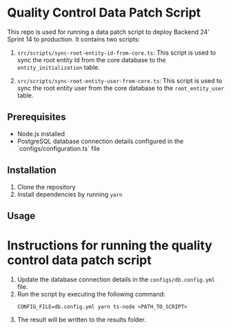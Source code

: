 # Quality Control Data Patch Script

This repo is used for running a data patch script to deploy Backend 24' Sprint 14 to production. It contains two scripts:

1. `src/scripts/sync-root-entity-id-from-core.ts`: This script is used to sync the root entity Id from the core database to the `entity_initialization` table.

2. `src/scripts/sync-root-entity-user-from-core.ts`: This script is used to sync the root entity user from the core database to the `root_entity_user` table.

## Prerequisites

- Node.js installed
- PostgreSQL database connection details configured in the \`configs/configuration.ts\` file

## Installation

1. Clone the repository
2. Install dependencies by running `yarn`

## Usage

# Instructions for running the quality control data patch script

1. Update the database connection details in the `configs/db.config.yml` file.
2. Run the script by executing the following command:
    ```
    CONFIG_FILE=db.config.yml yarn ts-node <PATH_TO_SCRIPT>
    ```
3. The result will be written to the results folder.

